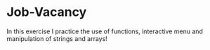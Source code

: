 # Job-Vacancy
In this exercise I practice the use of functions, interactive menu and manipulation of strings and arrays!
